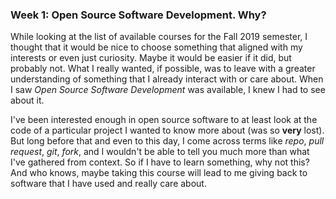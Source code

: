### Week 1: Open Source Software Development. Why?

While looking at the list of available courses for the Fall 2019 semester, I thought that it would be nice to choose something that aligned with my interests or even just curiosity. Maybe it would be easier if it did, but probably not. What I really wanted, if possible, was to leave with a greater understanding of something that I already interact with or care about. When I saw _Open Source Software Development_ was available, I knew I had to see about it.

I've been interested enough in open source software to at least look at the code of a particular project I wanted to know more about (was so **very** lost). But long before that and even to this day, I come across terms like _repo_, _pull request_, _git_, _fork_, and I wouldn't be able to tell you much more than what I've gathered from context. So if I have to learn something, why not this? And who knows, maybe taking this course will lead to me giving back to software that I have used and really care about.

